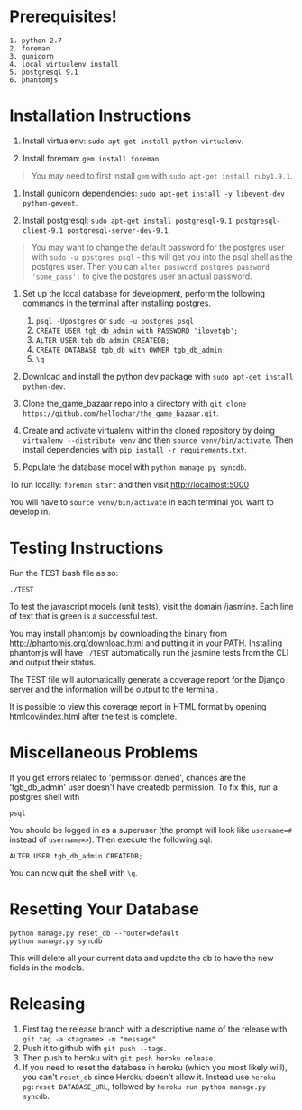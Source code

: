 Prerequisites!
=============
    1. python 2.7
    2. foreman
    3. gunicorn
    4. local virtualenv install
    5. postgresql 9.1
    6. phantomjs

Installation Instructions
=============

1. Install virtualenv: `sudo apt-get install python-virtualenv`.

1. Install foreman: `gem install foreman`
> You may need to first install `gem` with `sudo apt-get install ruby1.9.1`.

1. Install gunicorn dependencies: `sudo apt-get install -y libevent-dev python-gevent`.

1. Install postgresql: `sudo apt-get install postgresql-9.1 postgresql-client-9.1 postgresql-server-dev-9.1`.
> You may want to change the default password for the postgres user with `sudo -u postgres psql` - this will get you into the psql shell as the postgres user. Then you can `alter password postgres password 'some_pass';` to give the postgres user an actual password.
1. Set up the local database for development, perform the following commands in the terminal after installing postgres.
    1. `psql -Upostgres` or `sudo -u postgres psql`
    2. `CREATE USER tgb_db_admin with PASSWORD 'ilovetgb';`
    3. `ALTER USER tgb_db_admin CREATEDB;`
    4. `CREATE DATABASE tgb_db with OWNER tgb_db_admin;`
    5. `\q`

1. Download and install the python dev package with `sudo apt-get install python-dev`.

1. Clone the\_game\_bazaar repo into a directory with `git clone https://github.com/hellochar/the_game_bazaar.git`.

1. Create and activate virtualenv within the cloned repository by doing `virtualenv --distribute venv` and then `source venv/bin/activate`. Then install dependencies with `pip install -r requirements.txt`.

1. Populate the database model with `python manage.py syncdb`.


To run locally: `foreman start` and then visit [http://localhost:5000](http://localhost:5000)

You will have to `source venv/bin/activate` in each terminal you want to develop in.


Testing Instructions
=============

Run the TEST bash file as so:

    ./TEST

To test the javascript models (unit tests), visit the domain /jasmine. Each line of text that is green is a successful test.

You may install phantomjs by downloading the binary from http://phantomjs.org/download.html and putting it in your PATH. Installing phantomjs
will have `./TEST` automatically run the jasmine tests from the CLI and output their status.

The TEST file will automatically generate a coverage report for the Django server and the information will be output to the terminal.

It is possible to view this coverage report in HTML format by opening htmlcov/index.html after the test is complete.

Miscellaneous Problems
=============

If you get errors related to 'permission denied', chances are the 'tgb_db_admin' user doesn't have createdb permission. To fix this, run a postgres shell with

    psql

You should be logged in as a superuser (the prompt will look like `username=#` instead of `username=>`). Then execute the following sql:

    ALTER USER tgb_db_admin CREATEDB;

You can now quit the shell with `\q`.

Resetting Your Database
==============
    python manage.py reset_db --router=default
    python manage.py syncdb
This will delete all your current data and update the db to have the new fields in the models.

Releasing
==============
1. First tag the release branch with a descriptive name of the release with `git tag -a <tagname> -m "message"`
1. Push it to github with `git push --tags`.
1. Then push to heroku with `git push heroku release`.
1. If you need to reset the database in heroku (which you most likely will), you can't `reset_db` since Heroku doesn't allow it. Instead use `heroku pg:reset DATABASE_URL`, followed by `heroku run python manage.py syncdb`.
